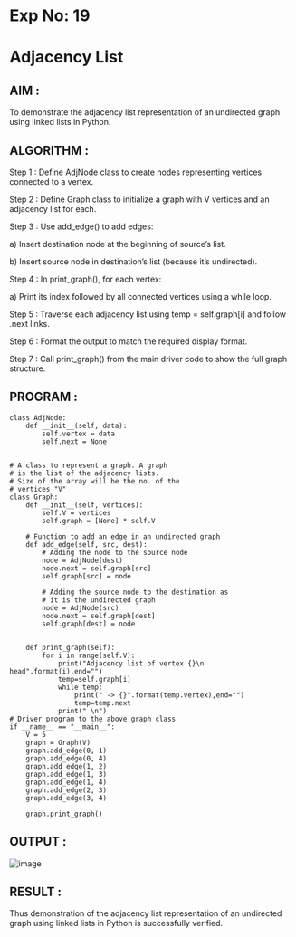# Exp No: 19
# Adjacency List

## AIM :

To demonstrate the adjacency list representation of an undirected graph using linked lists in Python.

## ALGORITHM :

Step 1 : Define AdjNode class to create nodes representing vertices connected to a vertex.

Step 2 : Define Graph class to initialize a graph with V vertices and an adjacency list for each.

Step 3 : Use add_edge() to add edges:

a) Insert destination node at the beginning of source’s list.

b) Insert source node in destination’s list (because it’s undirected).

Step 4 : In print_graph(), for each vertex:

a) Print its index followed by all connected vertices using a while loop.

Step 5 : Traverse each adjacency list using temp = self.graph[i] and follow .next links.

Step 6 : Format the output to match the required display format.

Step 7 : Call print_graph() from the main driver code to show the full graph structure.

## PROGRAM :

```
class AdjNode:
	def __init__(self, data):
		self.vertex = data
		self.next = None


# A class to represent a graph. A graph
# is the list of the adjacency lists.
# Size of the array will be the no. of the
# vertices "V"
class Graph:
	def __init__(self, vertices):
		self.V = vertices
		self.graph = [None] * self.V

	# Function to add an edge in an undirected graph
	def add_edge(self, src, dest):
		# Adding the node to the source node
		node = AdjNode(dest)
		node.next = self.graph[src]
		self.graph[src] = node

		# Adding the source node to the destination as
		# it is the undirected graph
		node = AdjNode(src)
		node.next = self.graph[dest]
		self.graph[dest] = node

	
	def print_graph(self):
	    for i in range(self.V):
	        print("Adjacency list of vertex {}\n head".format(i),end="")
	        temp=self.graph[i]
	        while temp:
	            print(" -> {}".format(temp.vertex),end="")
	            temp=temp.next
	        print(" \n")
# Driver program to the above graph class
if __name__ == "__main__":
	V = 5
	graph = Graph(V)
	graph.add_edge(0, 1)
	graph.add_edge(0, 4)
	graph.add_edge(1, 2)
	graph.add_edge(1, 3)
	graph.add_edge(1, 4)
	graph.add_edge(2, 3)
	graph.add_edge(3, 4)

	graph.print_graph()

```

## OUTPUT :

![image](https://github.com/user-attachments/assets/15e35e84-b75a-4bda-8ab9-e30a1c35ff40)

## RESULT :

Thus demonstration of the adjacency list representation of an undirected graph using linked lists in Python is successfully verified.
